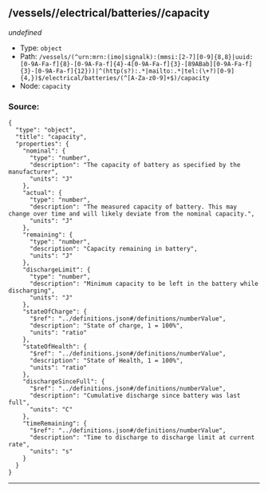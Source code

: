 ## /vessels/<RegExp>/electrical/batteries/<RegExp>/capacity

*undefined*

* Type: `object`
* Path: `/vessels/(^urn:mrn:(imo|signalk):(mmsi:[2-7][0-9]{8,8}|uuid:[0-9A-Fa-f]{8}-[0-9A-Fa-f]{4}-4[0-9A-Fa-f]{3}-[89ABab][0-9A-Fa-f]{3}-[0-9A-Fa-f]{12}))|^(http(s?):.*|mailto:.*|tel:(\+?)[0-9]{4,})$/electrical/batteries/(^[A-Za-z0-9]+$)/capacity`
* Node: `capacity`

### Source:
```
{
  "type": "object",
  "title": "capacity",
  "properties": {
    "nominal": {
      "type": "number",
      "description": "The capacity of battery as specified by the manufacturer",
      "units": "J"
    },
    "actual": {
      "type": "number",
      "description": "The measured capacity of battery. This may change over time and will likely deviate from the nominal capacity.",
      "units": "J"
    },
    "remaining": {
      "type": "number",
      "description": "Capacity remaining in battery",
      "units": "J"
    },
    "dischargeLimit": {
      "type": "number",
      "description": "Minimum capacity to be left in the battery while discharging",
      "units": "J"
    },
    "stateOfCharge": {
      "$ref": "../definitions.json#/definitions/numberValue",
      "description": "State of charge, 1 = 100%",
      "units": "ratio"
    },
    "stateOfHealth": {
      "$ref": "../definitions.json#/definitions/numberValue",
      "description": "State of Health, 1 = 100%",
      "units": "ratio"
    },
    "dischargeSinceFull": {
      "$ref": "../definitions.json#/definitions/numberValue",
      "description": "Cumulative discharge since battery was last full",
      "units": "C"
    },
    "timeRemaining": {
      "$ref": "../definitions.json#/definitions/numberValue",
      "description": "Time to discharge to discharge limit at current rate",
      "units": "s"
    }
  }
}
```

---
